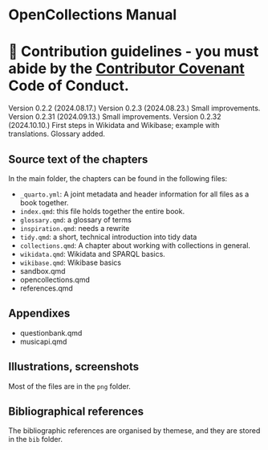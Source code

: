# OpenCollections Manual


🌈 Contribution guidelines - you must abide by the [Contributor Covenant](https://www.contributor-covenant.org/version/2/1/code_of_conduct/) Code of Conduct.
=======
Version 0.2.2 (2024.08.17.)
Version 0.2.3 (2024.08.23.) Small improvements.
Version 0.2.31 (2024.09.13.) Small improvements.
Version 0.2.32 (2024.10.10.) First steps in Wikidata and Wikibase; example with translations. Glossary added.

## Source text of the chapters

In the main folder, the chapters can be found in the following files:

- `_quarto.yml`: A joint metadata and header information for all files as a book together.
- `index.qmd`: this file holds together the entire book.
- `glossary.qmd`: a glossary of terms
- `inspiration.qmd`: needs a rewrite
- `tidy.qmd`: a short, technical introduction into tidy data
- `collections.qmd`: A chapter about working with collections in general.
- `wikidata.qmd`: Wikidata and SPARQL basics.
- `wikibase.qmd`: Wikibase basics
- sandbox.qmd
- opencollections.qmd
- references.qmd

## Appendixes

-   questionbank.qmd 
-   musicapi.qmd

## Illustrations, screenshots

Most of the files are in the `png` folder.

## Bibliographical references

The bibliographic references are organised by themese, and they are stored in the `bib` folder.
